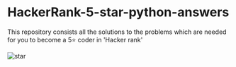 # HackerRank-5-star-python-answers 
This repository consists all the solutions to the problems which are needed for you to become a 5⭐ coder in 'Hacker rank'


![star](https://github.com/Anishpuj/HackerRank-5-star-python-answer/assets/98417394/d68735d6-da39-4b65-aa2a-9ddd480ab4e1)

